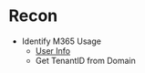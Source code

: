 
# Recon

- Identify M365 Usage
  - [User Info](https://github.com/mtelatnik/OffensiveAzureToolkit/tree/main/Recon/UserInfo)
  - Get TenantID from Domain 
  
